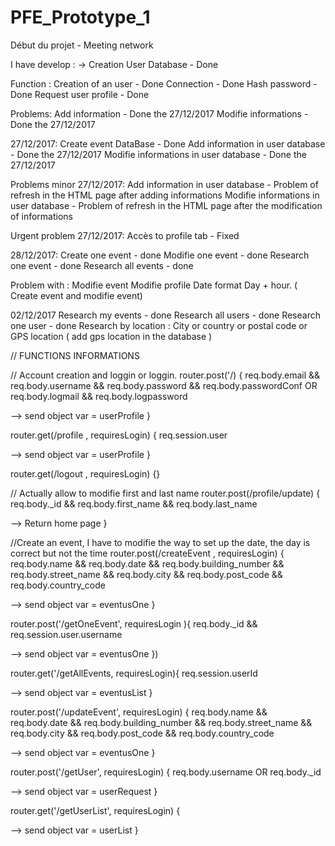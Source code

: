 # PFE_Prototype_1
Début du projet - Meeting network

I have develop :
-> Creation User Database - Done

Function : 
Creation of an user - Done
Connection - Done
Hash password - Done
Request user profile - Done

Problems:
Add information - Done the 27/12/2017
Modifie informations - Done the 27/12/2017


27/12/2017: 
Create event DataBase - Done
Add information in user database - Done the 27/12/2017
Modifie informations in user database - Done the 27/12/2017

Problems minor 27/12/2017:
Add information in user database - Problem of refresh in the HTML page after adding informations
Modifie informations in user database - Problem of refresh in the HTML page after the modification of informations

Urgent problem 27/12/2017:
Accès to profile tab - Fixed

28/12/2017:
Create one event - done
Modifie one event - done
Research one event - done
Research all events - done

Problem with :
Modifie event
Modifie profile
Date format Day + hour. ( Create event and modifie event)

02/12/2017
Research my events - done
Research all users - done
Research one user - done
Research by location : City or country or postal code or GPS location ( add gps location in the database )


// FUNCTIONS INFORMATIONS

// Account creation and loggin or loggin.
router.post('/) {
  req.body.email && req.body.username && req.body.password && req.body.passwordConf
  OR 
  req.body.logmail && req.body.logpassword
  
  --> send object var = userProfile
}

router.get(/profile , requiresLogin) {
   req.session.user
   
   --> send object var = userProfile
}

router.get(/logout , requiresLogin) {}

// Actually allow to modifie first and last name
router.post(/profile/update) {
  req.body._id && req.body.first_name &&  req.body.last_name
  
   --> Return home page
}


//Create an event, I have to modifie the way to set up the date, the day is correct but not the time
router.post(/createEvent , requiresLogin) {
  req.body.name && req.body.date && req.body.building_number && req.body.street_name && req.body.city && req.body.post_code && req.body.country_code
  
  
   --> send object  var = eventusOne
}

router.post('/getOneEvent', requiresLogin ){
  req.body._id && req.session.user.username
  
  --> send object  var = eventusOne
})

router.get('/getAllEvents, requiresLogin){
  req.session.userId
  
  
  --> send object var = eventusList
}

router.post('/updateEvent', requiresLogin) {
    req.body.name && req.body.date && req.body.building_number && req.body.street_name && req.body.city && req.body.post_code && req.body.country_code
  
   --> send object var = eventusOne
}

router.post('/getUser', requiresLogin) {
  req.body.username
  OR
  req.body._id
  
  --> send object var = userRequest
}

router.get('/getUserList', requiresLogin) {

   --> send object var = userList
}
